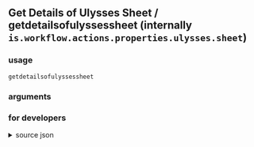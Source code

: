 
## Get Details of Ulysses Sheet / getdetailsofulyssessheet (internally `is.workflow.actions.properties.ulysses.sheet`)




### usage
`getdetailsofulyssessheet `

### arguments


### for developers

<details><summary>source json</summary>
<p>
```json
{
	"ActionClass": "WFContentItemPropertiesAction",
	"AppIdentifier": "com.soulmen.ulysses.pad",
	"Category": "Documents",
	"CreationDate": "2017-03-17T07:00:00.000Z",
	"Input": {
		"Multiple": true,
		"Required": true,
		"Types": [
			"WFUlyssesSheetContentItem"
		]
	},
	"Name": "Get Details of Ulysses Sheet",
	"WFContentItemClass": "WFUlyssesSheetContentItem"
}
```
</p></details>
